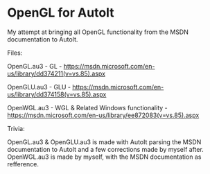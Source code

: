 # OpenGL for AutoIt
My attempt at bringing all OpenGL functionality from the MSDN documentation to AutoIt.

Files:

OpenGL.au3 - GL - https://msdn.microsoft.com/en-us/library/dd374211(v=vs.85).aspx

OpenGLU.au3 - GLU - https://msdn.microsoft.com/en-us/library/dd374158(v=vs.85).aspx

OpenWGL.au3 - WGL & Related Windows functionality - https://msdn.microsoft.com/en-us/library/ee872083(v=vs.85).aspx

Trivia:

OpenGL.au3 & OpenGLU.au3 is made with AutoIt parsing the MSDN documentation to AutoIt and a few corrections made by myself after.
OpenWGL.au3 is made by myself, with the MSDN documentation as refference.